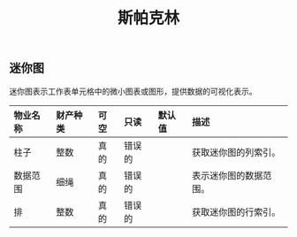﻿---
title: 斯帕克林
second_title: Aspose.Cells Cloud Documen
type: docs
url: /zh/specification/model/sparkline/
description: Aspose.Cells 云模型规范：迷你图。轻松处理 Excel 和其他电子表格文档，具有打开、生成、编辑、拆分、合并、比较和转换等功能
weight: 50
---
## **迷你图**

迷你图表示工作表单元格中的微小图表或图形，提供数据的可视化表示。

|物业名称|财产种类|可空|只读|默认值|描述|
|:- |:- |:- |:- |:- |:- |
|柱子|整数|真的|错误的||获取迷你图的列索引。|
|数据范围|细绳|真的|错误的||表示迷你图的数据范围。|
|排|整数|真的|错误的||获取迷你图的行索引。|

